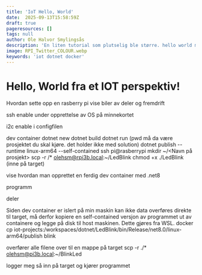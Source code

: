 ```yaml
---
title: 'IoT Hello, World'
date:  2025-09-13T15:58:59Z
draft: true
pageresources: []
tags: null
author: Ole Halvor Smylingsås
description: 'En liten tutorial som plutselig ble større. hello world med lyspære ble til dev container, kopire dockerfiler til remote host med ssh osv'
image: RPI_Twitter_COLOUR.webp
keywords: 'iot dotnet docker'
---
```


<!--more-->

# Hello, World fra et IOT perspektiv!

Hvordan sette opp en rasberry pi
vise biler av deler og fremdrift

ssh
enable under opprettelse av OS på minnekortet

i2c
enable i configfilen


dev container
dotnet new
dotnet build
dotnet run (pwd må da være prosjektet du skal kjøre. det holder ikke med solution)
dotnet publish --runtime linux-arm64 --self-contained
ssh pi@rasberrypi mkdir ~/<Navn på prosjekt>
scp -r <path to files>/* olehsm@rpi3b.local:~/LedBlink
chmod +x ./LedBlink (inne på target)

vise hvordan man opprettet en ferdig dev container med .net8


programm

deler 

Siden dev container er islert på min maskin kan ikke data overføres direkte til target, må derfor kopiere en self-contained versjon av programmet ut av containere og legge på disk til host maskinen. Dette gjøres fra WSL.
docker cp iot-projects:/workspaces/dotnet/LedBlink/bin/Release/net8.0/linux-arm64/publish blink

overfører alle filene over til en mappe på target
scp -r ./* olehsm@pi3b.local:~/BlinkLed


logger meg så inn på target og kjører programmet


